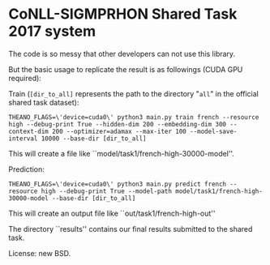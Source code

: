 # CoNLL-SIGMPRHON Shared Task 2017 system

The code is so messy that other developers can not use this library.

But the basic usage to replicate the result is as followings (CUDA GPU required):

Train (`[dir_to_all]` represents the path to the directory "`all`" in the official shared task dataset):

```
THEANO_FLAGS=\'device=cuda0\' python3 main.py train french --resource high --debug-print True --hidden-dim 200 --embedding-dim 300 --context-dim 200 --optimizer=adamax --max-iter 100 --model-save-interval 10000 --base-dir [dir_to_all]
```

This will create a file like ``model/task1/french-high-30000-model''.

Prediction:

```
THEANO_FLAGS=\'device=cuda0\' python3 main.py predict french --resource high --debug-print True --model-path model/task1/french-high-30000-model --base-dir [dir_to_all]
```

This will create an output file like ``out/task1/french-high-out''

The directory ``results'' contains our final results submitted to the shared task.

License: new BSD.
